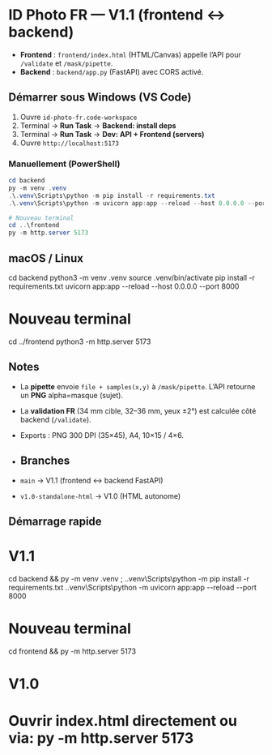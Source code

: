 # ID Photo FR — V1.1 (frontend ↔ backend)
- **Frontend** : `frontend/index.html` (HTML/Canvas) appelle l’API pour `/validate` et `/mask/pipette`.
- **Backend**  : `backend/app.py` (FastAPI) avec CORS activé.

## Démarrer sous Windows (VS Code)

1. Ouvre `id-photo-fr.code-workspace`
2. Terminal → **Run Task** → **Backend: install deps**
3. Terminal → **Run Task** → **Dev: API + Frontend (servers)**
4. Ouvre `http://localhost:5173`

### Manuellement (PowerShell)
```ps1
cd backend
py -m venv .venv
.\.venv\Scripts\python -m pip install -r requirements.txt
.\.venv\Scripts\python -m uvicorn app:app --reload --host 0.0.0.0 --port 8000

# Nouveau terminal
cd ..\frontend
py -m http.server 5173

```

## macOS / Linux
cd backend
python3 -m venv .venv
source .venv/bin/activate
pip install -r requirements.txt
uvicorn app:app --reload --host 0.0.0.0 --port 8000

# Nouveau terminal
cd ../frontend
python3 -m http.server 5173

## Notes
- La **pipette** envoie `file + samples(x,y)` à `/mask/pipette`. L’API retourne un **PNG** alpha=masque (sujet).
- La **validation FR** (34 mm cible, 32–36 mm, yeux ±2°) est calculée côté backend (`/validate`).
- Exports : PNG 300 DPI (35×45), A4, 10×15 / 4×6.

- ## Branches
- `main` → V1.1 (frontend ↔ backend FastAPI)
- `v1.0-standalone-html` → V1.0 (HTML autonome)

## Démarrage rapide
# V1.1
cd backend && py -m venv .venv ; .\.venv\Scripts\python -m pip install -r requirements.txt
.\.venv\Scripts\python -m uvicorn app:app --reload --port 8000
# Nouveau terminal
cd frontend && py -m http.server 5173

# V1.0
# Ouvrir index.html directement ou via: py -m http.server 5173


